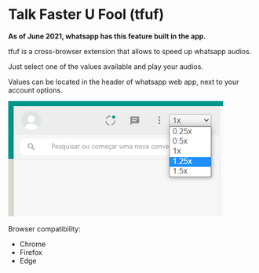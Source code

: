 # Talk Faster U Fool (tfuf)

**As of June 2021, whatsapp has this feature built in the app.**

tfuf is a cross-browser extension that allows to speed up whatsapp audios.

Just select one of the values available and play your audios.

Values can be located in the header of whatsapp web app, next to your account options.

![where](https://github.com/felipecaon/tfuf/blob/main/images/where.png)


Browser compatibility:
- Chrome
- Firefox
- Edge
